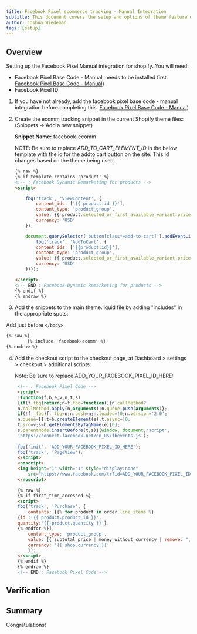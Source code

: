 ```yaml
---
title: Facebook Pixel ecommerce tracking - Manual Integration
subtitle: This document covers the setup and options of theme feature described in the article title
author: Joshua Wiedeman
tags: [setup]
---
```



## Overview

Setting up the Facebook Pixel Manual integration for shopify. 
You will need:

- Facebook Pixel Base Code - Manual, needs to be installed first. [Facebook Pixel Base Code - Manual]({{site.baseurl}}article/shopify-facebook-pixel-basecode-manual.md))
- Facebook Pixel ID


1. If you have not already, add the facebook pixel base code - manual integration before completing this. 
[Facebook Pixel Base Code - Manual]({{site.baseurl}}article/shopify-facebook-pixel-basecode-manual.md))


2. Create the ecomm tracking snippet in the current Shopify theme files: (Snippets -> Add a new snippet)
 
    **Snippet Name:**
    facebook-ecomm

    NOTE: Be sure to replace *ADD_TO_CART_ELEMENT_ID* in the below template with the id for the addto cart button on the site. This id changes based on the theme being used.

    ```html
    {% raw %}
    {% if template contains 'product' %}
    <!-- : Facebook Dynamic Remarketing for products -->
    <script>
    
        fbq('track', 'ViewContent', {
            content_ids: ['{{ product.id }}'],
            content_type: 'product_group',
            value: {{ product.selected_or_first_available_variant.price | money_without_currency | remove: "," }},
            currency: 'USD'
        });

        document.querySelector('button[class*=add-to-cart]').addEventListener('click', function () {
            fbq('track', 'AddToCart', {
            content_ids: ['{{product.id}}'],
            content_type: 'product_group',
            value: {{ product.selected_or_first_available_variant.price | money_without_currency | remove: "," }},
            currency: 'USD'
        })});
    
    </script>
    <!-- END : Facebook Dynamic Remarketing for products -->
    {% endif %}
    {% endraw %}
    ```

3. Add the snippets to the main theme.liquid file by adding "includes" in the appropriate spots:

Add just before ```</body>```
```html
{% raw %}
        {% include 'facebook-ecomm' %}
{% endraw %}
```

    
4. Add the checkout script to the checkout page, at Dashboard > settings > checkout > additional scripts:

    Note: Be sure to replace ADD_YOUR_FACEBOOK_PIXEL_ID_HERE:
   
   ```html
    <!-- : Facebook Pixel Code -->
    <script>
    !function(f,b,e,v,n,t,s)
    {if(f.fbq)return;n=f.fbq=function(){n.callMethod?
    n.callMethod.apply(n,arguments):n.queue.push(arguments)};
    if(!f._fbq)f._fbq=n;n.push=n;n.loaded=!0;n.version='2.0';
    n.queue=[];t=b.createElement(e);t.async=!0;
    t.src=v;s=b.getElementsByTagName(e)[0];
    s.parentNode.insertBefore(t,s)}(window, document,'script',
    'https://connect.facebook.net/en_US/fbevents.js');
    
    fbq('init', 'ADD_YOUR_FACEBOOK_PIXEL_ID_HERE');
    fbq('track', 'PageView');
    </script>
    <noscript>
    <img height="1" width="1" style="display:none" 
        src="https://www.facebook.com/tr?id=ADD_YOUR_FACEBOOK_PIXEL_ID_HERE&ev=PageView&noscript=1"/>
    </noscript>

    {% raw %}
    {% if first_time_accessed %}
    <script>
    fbq('track', 'Purchase', {
        contents: [{% for product in order.line_items %}
    {id :'{{ product.product_id }}',
    quantity:'{{ product.quantity }}'},
    {% endfor %}],
        content_type: 'product_group',
        value: {{ subtotal_price | money_without_currency | remove: "," }},
        currency: '{{ shop.currency }}'
        });
    </script>
    {% endif %}
    {% endraw %}
    <!-- END : Facebook Pixel Code -->
    ```



    
## Verification



## Summary

Congratulations! 
